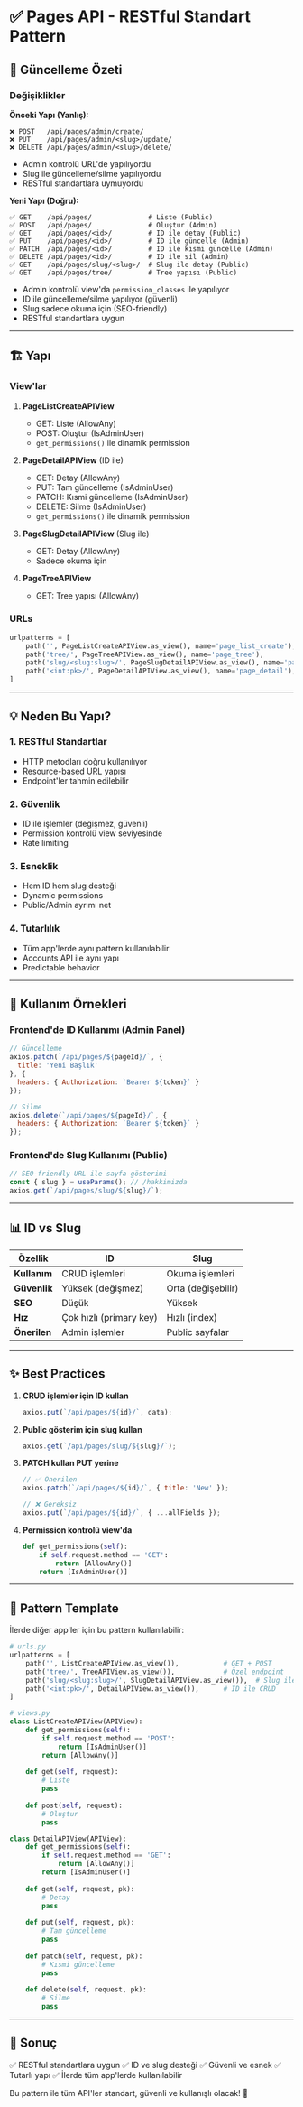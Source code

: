 # ✅ Pages API - RESTful Standart Pattern

## 🎯 Güncelleme Özeti

### Değişiklikler

**Önceki Yapı (Yanlış):**
```
❌ POST   /api/pages/admin/create/
❌ PUT    /api/pages/admin/<slug>/update/
❌ DELETE /api/pages/admin/<slug>/delete/
```
- Admin kontrolü URL'de yapılıyordu
- Slug ile güncelleme/silme yapılıyordu
- RESTful standartlara uymuyordu

**Yeni Yapı (Doğru):**
```
✅ GET    /api/pages/              # Liste (Public)
✅ POST   /api/pages/              # Oluştur (Admin)
✅ GET    /api/pages/<id>/         # ID ile detay (Public)
✅ PUT    /api/pages/<id>/         # ID ile güncelle (Admin)
✅ PATCH  /api/pages/<id>/         # ID ile kısmi güncelle (Admin)
✅ DELETE /api/pages/<id>/         # ID ile sil (Admin)
✅ GET    /api/pages/slug/<slug>/  # Slug ile detay (Public)
✅ GET    /api/pages/tree/         # Tree yapısı (Public)
```
- Admin kontrolü view'da `permission_classes` ile yapılıyor
- ID ile güncelleme/silme yapılıyor (güvenli)
- Slug sadece okuma için (SEO-friendly)
- RESTful standartlara uygun

---

## 🏗️ Yapı

### View'lar

1. **PageListCreateAPIView**
   - GET: Liste (AllowAny)
   - POST: Oluştur (IsAdminUser)
   - `get_permissions()` ile dinamik permission

2. **PageDetailAPIView** (ID ile)
   - GET: Detay (AllowAny)
   - PUT: Tam güncelleme (IsAdminUser)
   - PATCH: Kısmi güncelleme (IsAdminUser)
   - DELETE: Silme (IsAdminUser)
   - `get_permissions()` ile dinamik permission

3. **PageSlugDetailAPIView** (Slug ile)
   - GET: Detay (AllowAny)
   - Sadece okuma için

4. **PageTreeAPIView**
   - GET: Tree yapısı (AllowAny)

### URLs

```python
urlpatterns = [
    path('', PageListCreateAPIView.as_view(), name='page_list_create'),
    path('tree/', PageTreeAPIView.as_view(), name='page_tree'),
    path('slug/<slug:slug>/', PageSlugDetailAPIView.as_view(), name='page_slug_detail'),
    path('<int:pk>/', PageDetailAPIView.as_view(), name='page_detail'),
]
```

---

## 💡 Neden Bu Yapı?

### 1. RESTful Standartlar
- HTTP metodları doğru kullanılıyor
- Resource-based URL yapısı
- Endpoint'ler tahmin edilebilir

### 2. Güvenlik
- ID ile işlemler (değişmez, güvenli)
- Permission kontrolü view seviyesinde
- Rate limiting

### 3. Esneklik
- Hem ID hem slug desteği
- Dynamic permissions
- Public/Admin ayrımı net

### 4. Tutarlılık
- Tüm app'lerde aynı pattern kullanılabilir
- Accounts API ile aynı yapı
- Predictable behavior

---

## 🚀 Kullanım Örnekleri

### Frontend'de ID Kullanımı (Admin Panel)
```javascript
// Güncelleme
axios.patch(`/api/pages/${pageId}/`, {
  title: 'Yeni Başlık'
}, {
  headers: { Authorization: `Bearer ${token}` }
});

// Silme
axios.delete(`/api/pages/${pageId}/`, {
  headers: { Authorization: `Bearer ${token}` }
});
```

### Frontend'de Slug Kullanımı (Public)
```javascript
// SEO-friendly URL ile sayfa gösterimi
const { slug } = useParams(); // /hakkimizda
axios.get(`/api/pages/slug/${slug}/`);
```

---

## 📊 ID vs Slug

| Özellik | ID | Slug |
|---------|----|----|
| **Kullanım** | CRUD işlemleri | Okuma işlemleri |
| **Güvenlik** | Yüksek (değişmez) | Orta (değişebilir) |
| **SEO** | Düşük | Yüksek |
| **Hız** | Çok hızlı (primary key) | Hızlı (index) |
| **Önerilen** | Admin işlemler | Public sayfalar |

---

## ✨ Best Practices

1. **CRUD işlemler için ID kullan**
   ```javascript
   axios.put(`/api/pages/${id}/`, data);
   ```

2. **Public gösterim için slug kullan**
   ```javascript
   axios.get(`/api/pages/slug/${slug}/`);
   ```

3. **PATCH kullan PUT yerine**
   ```javascript
   // ✅ Önerilen
   axios.patch(`/api/pages/${id}/`, { title: 'New' });
   
   // ❌ Gereksiz
   axios.put(`/api/pages/${id}/`, { ...allFields });
   ```

4. **Permission kontrolü view'da**
   ```python
   def get_permissions(self):
       if self.request.method == 'GET':
           return [AllowAny()]
       return [IsAdminUser()]
   ```

---

## 🎨 Pattern Template

İlerde diğer app'ler için bu pattern kullanılabilir:

```python
# urls.py
urlpatterns = [
    path('', ListCreateAPIView.as_view()),           # GET + POST
    path('tree/', TreeAPIView.as_view()),            # Özel endpoint
    path('slug/<slug:slug>/', SlugDetailAPIView.as_view()),  # Slug ile okuma
    path('<int:pk>/', DetailAPIView.as_view()),      # ID ile CRUD
]

# views.py
class ListCreateAPIView(APIView):
    def get_permissions(self):
        if self.request.method == 'POST':
            return [IsAdminUser()]
        return [AllowAny()]
    
    def get(self, request):
        # Liste
        pass
    
    def post(self, request):
        # Oluştur
        pass

class DetailAPIView(APIView):
    def get_permissions(self):
        if self.request.method == 'GET':
            return [AllowAny()]
        return [IsAdminUser()]
    
    def get(self, request, pk):
        # Detay
        pass
    
    def put(self, request, pk):
        # Tam güncelleme
        pass
    
    def patch(self, request, pk):
        # Kısmi güncelleme
        pass
    
    def delete(self, request, pk):
        # Silme
        pass
```

---

## 📝 Sonuç

✅ RESTful standartlara uygun
✅ ID ve slug desteği
✅ Güvenli ve esnek
✅ Tutarlı yapı
✅ İlerde tüm app'lerde kullanılabilir

Bu pattern ile tüm API'ler standart, güvenli ve kullanışlı olacak! 🚀
